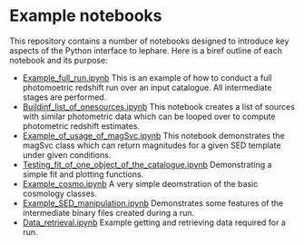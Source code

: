 # Example notebooks

This repository contains a number of notebooks designed to introduce key aspects of the Python interface to lephare. 
Here is a biref outline of each notebook and its purpose:

- [Example_full_run.ipynb](Example_full_run.ipynb) This is an example of how to conduct a full photomoetric redshift run over an input catalogue. All intermediate stages are performed.
- [Buildinf_list_of_onesources.ipynb](Buildinf_list_of_onesources.ipynb) This notebook creates a list of sources with similar photometric data which can be looped over to compute photometric redshift estimates.
- [Example_of_usage_of_magSvc.ipynb](Example_of_usage_of_magSvc.ipynb) This notebook demonstrates the magSvc class which can return magnitudes for a given SED template under given conditions.
- [Testing_fit_of_one_object_of_the_catalogue.ipynb](Testing_fit_of_one_object_of_the_catalogue.ipynb) Demonstrating a simple fit and plotting functions.
- [Example_cosmo.ipynb](Example_cosmo.ipynb) A very simple deomstration of the basic cosmology classes.
- [Example_SED_manipulation.ipynb](Example_SED_manipulation.ipynb) Demonstrates some features of the intermediate binary files created during a run.
- [Data_retrieval.ipynb](Data_retrieval.ipynb) Example getting and retrieving data required for a run.